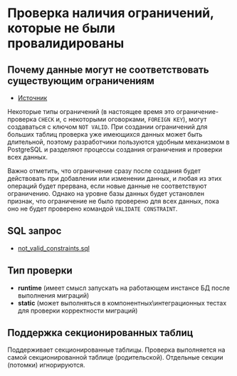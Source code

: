 # Проверка наличия ограничений, которые не были провалидированы

## Почему данные могут не соответствовать существующим ограничениям

- [Источник](https://habr.com/ru/articles/800121/)

Некоторые типы ограничений (в настоящее время это ограничение-проверка `CHECK` и, с некоторыми оговорками, `FOREIGN KEY`),
могут создаваться с ключом `NOT VALID`.
При создании ограничений для больших таблиц проверка уже имеющихся данных может быть длительной,
поэтому разработчики пользуются удобным механизмом в PostgreSQL и разделяют процессы создания ограничения и проверки всех данных.

Важно отметить, что ограничение сразу после создания будет действовать при добавлении или изменении данных,
и любая из этих операций будет прервана, если новые данные не соответствуют ограничению.
Однако на уровне базы данных будет установлен признак, что ограничение не было проверено для всех данных,
пока оно не будет проверено командой `VALIDATE CONSTRAINT`.

## SQL запрос

- [not_valid_constraints.sql](https://github.com/mfvanek/pg-index-health-sql/blob/master/sql/not_valid_constraints.sql)

## Тип проверки

- **runtime** (имеет смысл запускать на работающем инстансе БД после выполнения миграций)
- **static** (может выполняться в компонентных\интеграционных тестах для проверки корректности миграций)

## Поддержка секционированных таблиц

Поддерживает секционированные таблицы.
Проверка выполняется на самой секционированной таблице (родительской). Отдельные секции (потомки) игнорируются.
